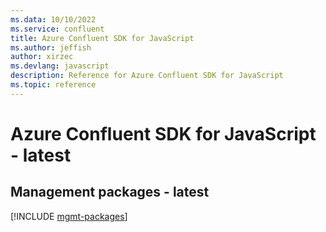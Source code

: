 ```yaml
---
ms.data: 10/10/2022
ms.service: confluent
title: Azure Confluent SDK for JavaScript
ms.author: jeffish
author: xirzec
ms.devlang: javascript
description: Reference for Azure Confluent SDK for JavaScript
ms.topic: reference
---
```

# Azure Confluent SDK for JavaScript - latest

## Management packages - latest
[!INCLUDE [mgmt-packages](confluent-mgmt-index.md)]